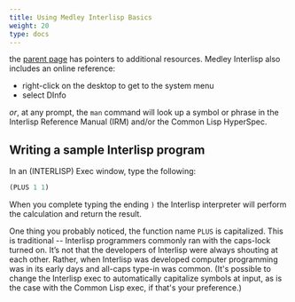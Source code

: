 ```yaml
---
title: Using Medley Interlisp Basics
weight: 20
type: docs
---
```

the [parent page](/software/using-medley/) has pointers to additional resources.
Medley Interlisp also includes an online reference:

* right-click on the desktop to get to the system menu
* select DInfo

_or_, at any prompt, the `man` command will look up a symbol or phrase in the Interlisp Reference Manual (IRM) and/or the Common Lisp HyperSpec.

## Writing a sample Interlisp program

In an (INTERLISP) Exec window, type the following:

```lisp
(PLUS 1 1)
```

When you complete typing the ending `)` the Interlisp interpreter will perform the calculation and return the result.

One thing you probably noticed, the function name `PLUS` is capitalized. This is traditional -- Interlisp programmers commonly ran with the caps-lock turned on.  It’s not that the developers of Interlisp were always shouting at each other. Rather, when Interlisp was developed computer programming was in its early days and all-caps type-in was common. (It's possible to change the Interlisp exec to automatically capitalize symbols at input, as is the case with the Common Lisp exec, if that's your preference.)
